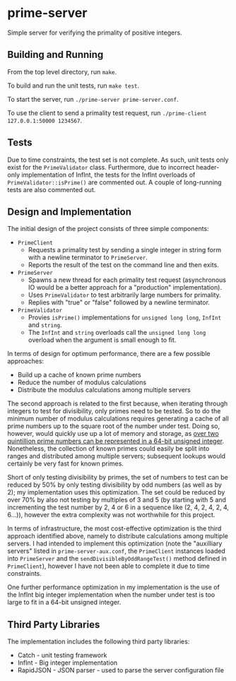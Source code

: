 # prime-server
Simple server for verifying the primality of positive integers.

## Building and Running
From the top level directory, run `make`.

To build and run the unit tests, run `make test`.

To start the server, run `./prime-server prime-server.conf`.

To use the client to send a primality test request, run `./prime-client 127.0.0.1:50000 1234567`.

## Tests
Due to time constraints, the test set is not complete. As such, unit tests only
exist for the `PrimeValidator` class. Furthermore, due to incorrect header-only
implementation of InfInt, the tests for the InfInt overloads of `PrimeValidator::isPrime()`
are commented out. A couple of long-running tests are also commented out.

## Design and Implementation
The initial design of the project consists of three simple components:
* `PrimeClient`
    * Requests a primality test by sending a single integer in string form
    with a newline terminator to `PrimeServer`.
    * Reports the result of the test on the command line and then exits.
* `PrimeServer`
    * Spawns a new thread for each primality test request (asynchronous IO
    would be a better approach for a "production" implementation).
    * Uses `PrimeValidator` to test arbitrarily large numbers for primality.
    * Replies with "true" or "false" followed by a newline terminator.
* `PrimeValidator`
    * Provies `isPrime()` implementations for `unsigned long long`, `InfInt`
    and `string`.
    * The `InfInt` and `string` overloads call the `unsigned long long` overload
    when the argument is small enough to fit.

In terms of design for optimum performance, there are a few possible approaches:
* Build up a cache of known prime numbers
* Reduce the number of modulus calculations
* Distribute the modulus calculations among multiple servers

The second approach is related to the first because, when iterating through
integers to test for divisibility, only primes need to be tested. So to do the
minimum number of modulus calculations requires generating a cache of all
prime numbers up to the square root of the number under test. Doing so, however,
would quickly use up a lot of memory and storage, as [over two quintillion prime
numbers can be represented in a 64-bit unsigned integer](https://primes.utm.edu/howmany.html).
Nonetheless, the collection of known primes could easily be split into ranges
and distributed among multiple servers; subsequent lookups would certainly be
very fast for known primes.

Short of only testing divisibility by primes, the set of numbers to test can be
reduced by 50% by only testing divisibility by odd numbers (as well as by 2);
my implementation uses this optimization. The set could be reduced by over 70%
by also not testing by multiples of 3 and 5 (by starting with 5 and incrementing
the test number by 2, 4 or 6 in a sequence like (2, 4, 2, 4, 2, 4, 6...)),
however the extra complexity was not worthwhile for this project.

In terms of infrastructure, the most cost-effective optimization is the third
approach identified above, namely to distribute calculations among multiple
servers. I had intended to implement this optimization (note the "auxilliary
servers" listed in `prime-server-aux.conf`, the `PrimeClient` instances
loaded into `PrimeServer` and the `sendDivisibleByOddRangeTest()` method defined
in `PrimeClient`), however I have not been able to complete it due to time
constraints. 

One further performance optimization in my implementation is the use of the
InfInt big integer implementation when the number under test is too large to
fit in a 64-bit unsigned integer. 

## Third Party Libraries
The implementation includes the following third party libraries:
* Catch - unit testing framework
* InfInt - Big integer implementation
* RapidJSON - JSON parser - used to parse the server configuration file
